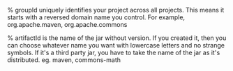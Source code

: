 % groupId uniquely identifies your project across all projects. This means it starts with a reversed domain name you control. For example,
org.apache.maven, org.apache.commons

% artifactId is the name of the jar without version. If you created it, then you can choose whatever name you want with lowercase letters and no strange symbols. If it's a third party jar, you have to take the name of the jar as it's distributed.
eg. maven, commons-math
